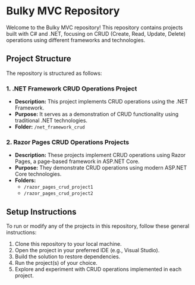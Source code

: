# Bulky MVC Repository

Welcome to the Bulky MVC repository! This repository contains projects built with C# and .NET, focusing on CRUD (Create, Read, Update, Delete) operations using different frameworks and technologies.

## Project Structure

The repository is structured as follows:

### 1. .NET Framework CRUD Operations Project

- **Description:** This project implements CRUD operations using the .NET Framework.
- **Purpose:** It serves as a demonstration of CRUD functionality using traditional .NET technologies.
- **Folder:** `/net_framework_crud`

### 2. Razor Pages CRUD Operations Projects

- **Description:** These projects implement CRUD operations using Razor Pages, a page-based framework in ASP.NET Core.
- **Purpose:** They demonstrate CRUD operations using modern ASP.NET Core technologies.
- **Folders:**
  - `/razor_pages_crud_project1`
  - `/razor_pages_crud_project2`

## Setup Instructions

To run or modify any of the projects in this repository, follow these general instructions:

1. Clone this repository to your local machine.
2. Open the project in your preferred IDE (e.g., Visual Studio).
3. Build the solution to restore dependencies.
4. Run the project(s) of your choice.
5. Explore and experiment with CRUD operations implemented in each project.


